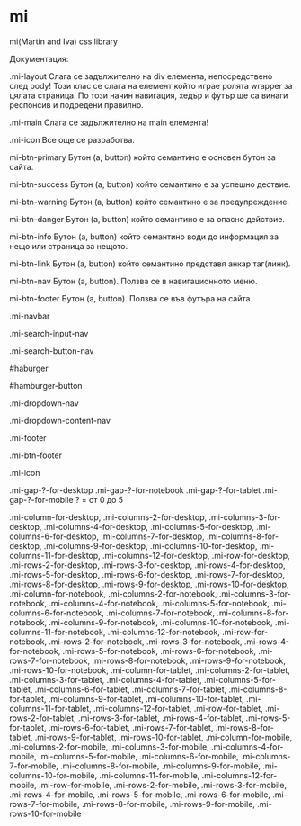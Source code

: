 # mi
mi(Martin and Iva) css library

Документация:

.mi-layout
  Слага се задължително на div елемента, непосредствено след body! Този клас се слага на елемент който играе ролята wrapper за цялата страница. По този начин навигация, хедър и футър ще са винаги респонсив и подредени правилно.

.mi-main
  Слага се задължително на main елемента!

.mi-icon
  Все още се разработва.

mi-btn-primary
  Бутон (a, button) който семантино е основен бутон за сайта.

mi-btn-success
  Бутон (a, button) който семантино е за успешно дествие.

mi-btn-warning
  Бутон (a, button) който семантино е за предупреждение.

mi-btn-danger
  Бутон (a, button) който семантино е за опасно действие.

mi-btn-info
  Бутон (a, button) който семантино води до информация за нещо или страница за нещото.

mi-btn-link
  Бутон (a, button) който семантино представя анкар таг(линк).

mi-btn-nav
  Бутон (a, button). Ползва се в навигационното меню.

mi-btn-footer
  Бутон (a, button). Ползва се във футъра на сайта.

.mi-navbar

.mi-search-input-nav

.mi-search-button-nav

#haburger

#hamburger-button

.mi-dropdown-nav

.mi-dropdown-content-nav

.mi-footer

.mi-btn-footer

.mi-icon

.mi-gap-?-for-desktop
.mi-gap-?-for-notebook
.mi-gap-?-for-tablet
.mi-gap-?-for-mobile
  ? = от 0 до 5

.mi-column-for-desktop,
.mi-columns-2-for-desktop,
.mi-columns-3-for-desktop,
.mi-columns-4-for-desktop,
.mi-columns-5-for-desktop,
.mi-columns-6-for-desktop,
.mi-columns-7-for-desktop,
.mi-columns-8-for-desktop,
.mi-columns-9-for-desktop,
.mi-columns-10-for-desktop,
.mi-columns-11-for-desktop,
.mi-columns-12-for-desktop,
.mi-row-for-desktop,
.mi-rows-2-for-desktop,
.mi-rows-3-for-desktop,
.mi-rows-4-for-desktop,
.mi-rows-5-for-desktop,
.mi-rows-6-for-desktop,
.mi-rows-7-for-desktop,
.mi-rows-8-for-desktop,
.mi-rows-9-for-desktop,
.mi-rows-10-for-desktop,
.mi-column-for-notebook,
.mi-columns-2-for-notebook,
.mi-columns-3-for-notebook,
.mi-columns-4-for-notebook,
.mi-columns-5-for-notebook,
.mi-columns-6-for-notebook,
.mi-columns-7-for-notebook,
.mi-columns-8-for-notebook,
.mi-columns-9-for-notebook,
.mi-columns-10-for-notebook,
.mi-columns-11-for-notebook,
.mi-columns-12-for-notebook,
.mi-row-for-notebook,
.mi-rows-2-for-notebook,
.mi-rows-3-for-notebook,
.mi-rows-4-for-notebook,
.mi-rows-5-for-notebook,
.mi-rows-6-for-notebook,
.mi-rows-7-for-notebook,
.mi-rows-8-for-notebook,
.mi-rows-9-for-notebook,
.mi-rows-10-for-notebook,
.mi-column-for-tablet,
.mi-columns-2-for-tablet,
.mi-columns-3-for-tablet,
.mi-columns-4-for-tablet,
.mi-columns-5-for-tablet,
.mi-columns-6-for-tablet,
.mi-columns-7-for-tablet,
.mi-columns-8-for-tablet,
.mi-columns-9-for-tablet,
.mi-columns-10-for-tablet,
.mi-columns-11-for-tablet,
.mi-columns-12-for-tablet,
.mi-row-for-tablet,
.mi-rows-2-for-tablet,
.mi-rows-3-for-tablet,
.mi-rows-4-for-tablet,
.mi-rows-5-for-tablet,
.mi-rows-6-for-tablet,
.mi-rows-7-for-tablet,
.mi-rows-8-for-tablet,
.mi-rows-9-for-tablet,
.mi-rows-10-for-tablet,
.mi-column-for-mobile,
.mi-columns-2-for-mobile,
.mi-columns-3-for-mobile,
.mi-columns-4-for-mobile,
.mi-columns-5-for-mobile,
.mi-columns-6-for-mobile,
.mi-columns-7-for-mobile,
.mi-columns-8-for-mobile,
.mi-columns-9-for-mobile,
.mi-columns-10-for-mobile,
.mi-columns-11-for-mobile,
.mi-columns-12-for-mobile,
.mi-row-for-mobile,
.mi-rows-2-for-mobile,
.mi-rows-3-for-mobile,
.mi-rows-4-for-mobile,
.mi-rows-5-for-mobile,
.mi-rows-6-for-mobile,
.mi-rows-7-for-mobile,
.mi-rows-8-for-mobile,
.mi-rows-9-for-mobile,
.mi-rows-10-for-mobile
